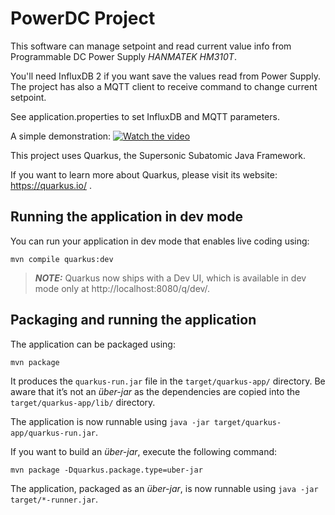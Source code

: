# PowerDC Project

This software can manage setpoint and read current value info from Programmable DC Power Supply *HANMATEK HM310T*.

You'll need InfluxDB 2 if you want save the values read from Power Supply. 
The project has also a MQTT client to receive command to change current setpoint. 

See application.properties to set InfluxDB and MQTT parameters.

A simple demonstration: [![Watch the video](https://img.youtube.com/vi/910y8kMq1Lc/default.jpg)](https://youtu.be/910y8kMq1Lc)

This project uses Quarkus, the Supersonic Subatomic Java Framework.

If you want to learn more about Quarkus, please visit its website: https://quarkus.io/ .

## Running the application in dev mode

You can run your application in dev mode that enables live coding using:
```shell script
mvn compile quarkus:dev
```

> **_NOTE:_**  Quarkus now ships with a Dev UI, which is available in dev mode only at http://localhost:8080/q/dev/.

## Packaging and running the application

The application can be packaged using:
```shell script
mvn package
```
It produces the `quarkus-run.jar` file in the `target/quarkus-app/` directory.
Be aware that it’s not an _über-jar_ as the dependencies are copied into the `target/quarkus-app/lib/` directory.

The application is now runnable using `java -jar target/quarkus-app/quarkus-run.jar`.

If you want to build an _über-jar_, execute the following command:
```shell script
mvn package -Dquarkus.package.type=uber-jar
```

The application, packaged as an _über-jar_, is now runnable using `java -jar target/*-runner.jar`.
